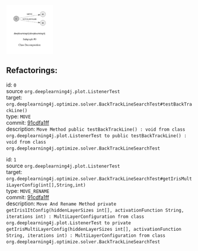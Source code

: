 <img src=subgraph_atomic_0.svg width=25%>

## Refactorings:

id: `0`\
source `org.deeplearning4j.plot.ListenerTest`\
target: `org.deeplearning4j.optimize.solver.BackTrackLineSearchTest#testBackTrackLine()`\
type: `MOVE`\
commit: [91cdfa1ff](https://github.com/deeplearning4j/deeplearning4j/commit/91cdfa1ffd937a4cb01cdc0052874ef7831955e2)\
description: `Move Method public testBackTrackLine() : void from class org.deeplearning4j.plot.ListenerTest to public testBackTrackLine() : void from class org.deeplearning4j.optimize.solver.BackTrackLineSearchTest`

id: `1`\
source `org.deeplearning4j.plot.ListenerTest`\
target: `org.deeplearning4j.optimize.solver.BackTrackLineSearchTest#getIrisMultiLayerConfig(int[],String,int)`\
type: `MOVE_RENAME`\
commit: [91cdfa1ff](https://github.com/deeplearning4j/deeplearning4j/commit/91cdfa1ffd937a4cb01cdc0052874ef7831955e2)\
description: `Move And Rename Method private getIris1ItConfig(hiddenLayerSizes int[], activationFunction String, iterations int) : MultiLayerConfiguration from class org.deeplearning4j.plot.ListenerTest to private getIrisMultiLayerConfig(hiddenLayerSizes int[], activationFunction String, iterations int) : MultiLayerConfiguration from class org.deeplearning4j.optimize.solver.BackTrackLineSearchTest`

